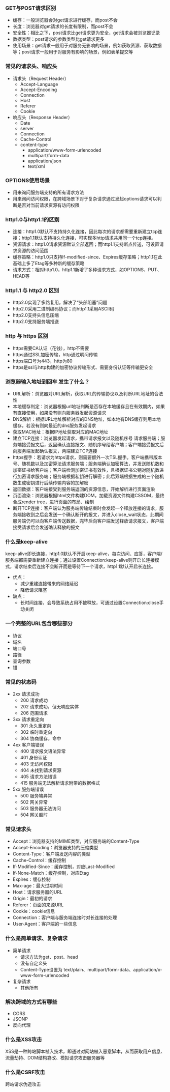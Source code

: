 ### GET与POST请求区别
- 缓存：一般浏览器会对get请求进行缓存，而post不会
- 长度：浏览器对get请求的长度有限制，而post不会
- 安全性：相比之下，post请求比get请求更为安全，get请求会被浏览器记录
- 数据类型：post请求的参数类型比get请求更多
- 使用场景：get请求一般用于对服务无影响的场景，例如获取资源、获取数据等；post请求一般用于对服务有影响的场景，例如表单提交等

### 常见的请求头、响应头
- 请求头（Request Header）
    - Accept-Language
    - Accept-Encoding
    - Connection
    - Host
    - Referer
    - Cookie
- 响应头（Response Header）
    - Date
    - server
    - Connection
    - Cache-Control
    - content-type
        - application/www-form-urlencoded
        - multipart/form-data
        - application/json
        - text/xml

### OPTIONS使用场景
- 用来询问服务端支持的所有请求方法
- 用来询问访问权限，在跨域场景下对于复杂请求通过发起options请求可以判断是否对当前请求资源有访问权限

### http1.0与http1.1的区别
- 连接：http1.0默认不支持持久化连接，因此每次的请求都需要重新建立tcp连接；http1.1默认支持持久化连接，可实现多http请求共用同一个tcp连接。
- 资源请求：http1.0请求资源默认全部返回；而http1.1支持断点传送，可设置请求资源的访问范围
- 缓存策略：http1.0只支持If-modified-since、Expires缓存策略；http1.1在此基础上多了Etag等多种新的缓存策略
- 请求方式：相对http1.0，http1.1新增了多种请求方式，如OPTIONS、PUT、HEAD等

### http1.1 与 http2.0 区别
- http2.0实现了多路复用，解决了“头部阻塞”问题
- http2.0采用二进制编码协议；而http1.1采用ASCII码
- http2.0支持头信息压缩
- http2.0支持服务端推送

### http 与 https 区别
- https需要CA认证（花钱），http不需要
- https通过SSL加密传输，http通过明问传输
- https端口号为443，http为80
- https是ssl与http构建的加密协议传输形式、需要身份认证等传输更安全

### 浏览器输入地址到回车 发生了什么？
- URL解析：浏览器对URL解析，获取URL的传输协议以及判断URL地址的合法性
- 本地缓存判定：浏览器根据url地址判断是否存在本地缓存且在有效期内，如果有直接使用，如果没有则向服务器发起资源请求
- DNS解析：根据URL地址解析对应的DNS地址，如本地有DNS缓存则用本地缓存，若没有则向最近的dns服务发起请求
- 获取MAC地址：根据IP地址获取对应的MAC地址
- 建立TCP连接：浏览器发起请求，携带请求报文以及随机序号 请求服务端；服务端接受报文后，返回确认连接报文、随机序号给客户端；客户端接受报文后向服务端发起确认报文，两端建立TCP连接
- https握手：若请求为https请求，则需要额外一次TSL握手。客户端携带版本号、随机数以及加密算法请求服务端；服务端确认加密算法，并发送随机数和加密证书给客户端；客户端检测加密证书有效性，且根据证书公钥对随机数进行加密请求服务端；服务端根据私钥进行解密；此后双端根据生成的三个随机数生成密钥进行后续传输内容的加解密
- 返回数据：客户端接受到服务端返回的资源信息，开始解析进行页面渲染
- 页面渲染：浏览器根据html文件构建DOM，加载资源文件构建CSSOM，最终合成render tree，进行页面的布局、绘制
- 断开TCP连接：客户端认为服务端传输结束时会发起一个释放连接的请求，服务端接收到之后会发送一个确认断开的报文，并进入close_wait状态，此期间服务端仍可以向客户端传送数据，完毕后向客户端发送释放请求报文，客户端接受请求后会发送确认释放的报文

### 什么是keep-alive
keep-alive即长连接，http1.0默认不开启keep-alive，每次访问、应答，客户端/服务端都需要重新建立连接；通过设置Connection:keep-alive则开启长连接模式，请求结束后连接不会断开而是等待下一个请求，http1.1默认开启长连接。
- 优点：
    - 减少重建连接带来的网络延迟
    - 降低请求阻塞
- 缺点：
    - 长时间连接，会导致系统占用不被释放，可通过设置Connection:close手动关闭

### 一个完整的URL包含哪些部分
- 协议
- 域名
- 端口号
- 路径
- 查询参数
- 锚

### 常见的状态码
- 2xx 请求成功
    - 200 请求成功
    - 202 请求成功，但无响应实体
    - 206 范围请求
- 3xx 请求重定向
    - 301 永久重定向
    - 302 临时重定向
    - 304 协商缓存，命中
- 4xx 客户端错误
    - 400 请求报文语法异常
    - 401 身份认证
    - 403 无访问权限
    - 404 未找到请求资源
    - 405 请求方法错误
    - 415 服务端无法解析请求附带的数据格式
- 5xx 服务端错误
    - 500 服务端异常
    - 502 网关异常
    - 503 服务器无法访问
    - 504 网关超时

### 常见请求头
- Accept：浏览器支持的MIME类型，对应服务端的Content-Type
- Accept-Encoding：浏览器支持的压缩类型
- Content-Type：客户端发送内容的类型
- Cache-Control：缓存控制
- If-Modified-Since：缓存控制，对应Last-Modified
- If-None-Match：缓存控制，对应Etag
- Expires：缓存控制
- Max-age：最大过期时间
- Host：请求服务器的URL
- Origin：最初的请求
- Referer：页面的来源URL
- Cookie：cookie信息
- Connection：客户端与服务端连接时对长连接的处理
- User-Agent：客户端的一些信息


### 什么是简单请求、复杂请求
- 简单请求
    - 请求方法为get、post、head
    - 没有自定义头
    - Content-Type设置为 text/plain、multipart/form-data、application/x-www-form-urlencoded
- 复杂请求
    - 其他所有

### 解决跨域的方式有哪些
- CORS
- JSONP
- 反向代理

### 什么是XSS攻击
XSS是一种跨站脚本植入技术，即通过对网站植入恶意脚本，从而获取用户信息、流量劫持、DOM结构篡改、模拟请求攻击服务器等

### 什么是CSRF攻击
跨站请求伪造攻击